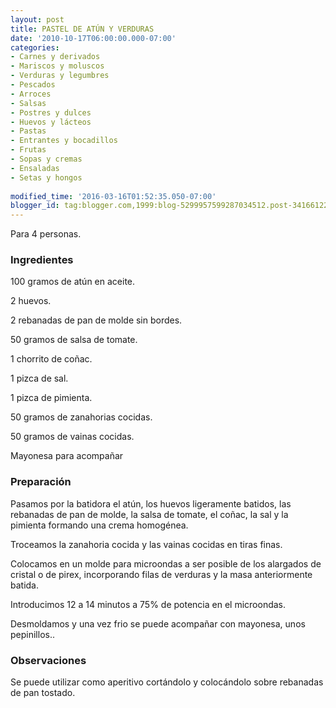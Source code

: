 ```yaml
---
layout: post
title: PASTEL DE ATÚN Y VERDURAS
date: '2010-10-17T06:00:00.000-07:00'
categories:
- Carnes y derivados
- Mariscos y moluscos
- Verduras y legumbres
- Pescados
- Arroces
- Salsas
- Postres y dulces
- Huevos y lácteos
- Pastas
- Entrantes y bocadillos
- Frutas
- Sopas y cremas
- Ensaladas
- Setas y hongos
 
modified_time: '2016-03-16T01:52:35.050-07:00'
blogger_id: tag:blogger.com,1999:blog-5299957599287034512.post-3416612281789970719
---
```


Para 4 personas.

<h3>Ingredientes</h3>

100 gramos de atún en aceite.

2 huevos.

2 rebanadas de pan de molde sin bordes.

50 gramos de salsa de tomate.

1 chorrito de coñac.

1 pizca de sal.

1 pizca de pimienta.

50 gramos de zanahorias cocidas.

50 gramos de vainas cocidas.

Mayonesa para acompañar

<h3>Preparación</h3>

Pasamos por la batidora el atún, los huevos ligeramente batidos, las rebanadas de pan de molde, la salsa de tomate, el coñac, la sal y la pimienta formando una crema homogénea.

Troceamos la zanahoria cocida y las vainas cocidas en tiras finas.

Colocamos en un molde para microondas a ser posible de los alargados de cristal o de pirex, incorporando filas de verduras y la masa anteriormente batida.

Introducimos 12 a 14 minutos a 75% de potencia en el microondas.

Desmoldamos y una vez frio se puede acompañar con mayonesa, unos pepinillos..

<h3>Observaciones</h3>

Se puede utilizar como aperitivo cortándolo y colocándolo sobre rebanadas de pan tostado.

